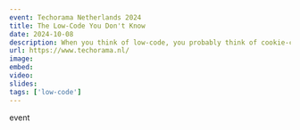 ```yaml
---
event: Techorama Netherlands 2024
title: The Low-Code You Don't Know
date: 2024-10-08
description: When you think of low-code, you probably think of cookie-cutter templates, simple drag-and-drop UIs, and limited functionality. You may also think that, as a “real” software developer, low-code tools aren’t for you. Well, not all low-code tools are created equally, and low-code is only increasing in popularity. In a recent survey of 1200+ developers and tech leaders, 63% of organizations said they will develop the majority of their apps using low-code platforms by the end of 2024. With the advent of AI-powered platforms, low-code can accelerate your development process and help you build high-quality, full-stack apps at scale for the mission-critical problems your team is trying to solve. Learn how the full-stack low-code platform OutSystems helps you leverage your existing developer skills with tools like JavaScript, .NET, and SQL to build apps faster and help you hone your software development skills along the way. The low-code you don’t know could be the future of how you develop software, and help you set you apart in our rapidly-changing tech landscape.
url: https://www.techorama.nl/
image: 
embed: 
video: 
slides: 
tags: ['low-code']
---
```

event